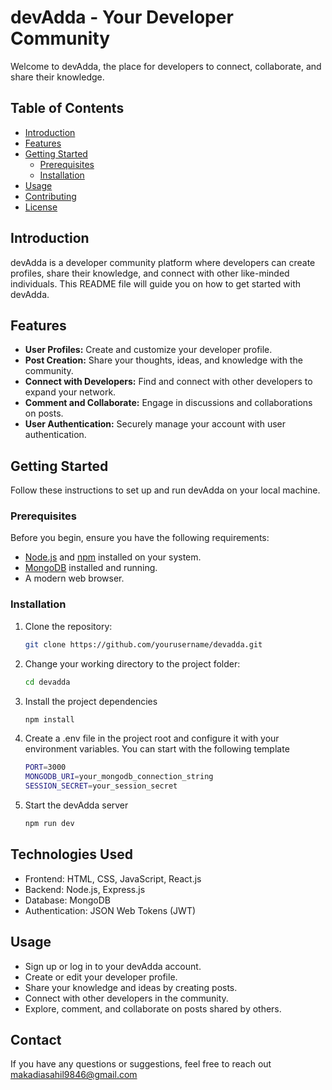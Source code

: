 # devAdda - Your Developer Community

Welcome to devAdda, the place for developers to connect, collaborate, and share their knowledge.

## Table of Contents

- [Introduction](#introduction)
- [Features](#features)
- [Getting Started](#getting-started)
  - [Prerequisites](#prerequisites)
  - [Installation](#installation)
- [Usage](#usage)
- [Contributing](#contributing)
- [License](#license)

## Introduction

devAdda is a developer community platform where developers can create profiles, share their knowledge, and connect with other like-minded individuals. This README file will guide you on how to get started with devAdda.

## Features

- **User Profiles:** Create and customize your developer profile.
- **Post Creation:** Share your thoughts, ideas, and knowledge with the community.
- **Connect with Developers:** Find and connect with other developers to expand your network.
- **Comment and Collaborate:** Engage in discussions and collaborations on posts.
- **User Authentication:** Securely manage your account with user authentication.

## Getting Started

Follow these instructions to set up and run devAdda on your local machine.

### Prerequisites

Before you begin, ensure you have the following requirements:

- [Node.js](https://nodejs.org/) and [npm](https://www.npmjs.com/) installed on your system.
- [MongoDB](https://www.mongodb.com/) installed and running.
- A modern web browser.

### Installation

1. Clone the repository:

   ```bash
   git clone https://github.com/yourusername/devadda.git
   
2. Change your working directory to the project folder:
   
   ```bash
   cd devadda
   
3. Install the project dependencies

   ```bash
   npm install

4. Create a .env file in the project root and configure it with your environment variables. You can start with the following template

   ```bash
   PORT=3000
   MONGODB_URI=your_mongodb_connection_string
   SESSION_SECRET=your_session_secret

5. Start the devAdda server

   ```bash
   npm run dev
   
## Technologies Used

- Frontend: HTML, CSS, JavaScript, React.js
- Backend: Node.js, Express.js
- Database: MongoDB
- Authentication: JSON Web Tokens (JWT)

## Usage

- Sign up or log in to your devAdda account.
- Create or edit your developer profile.
- Share your knowledge and ideas by creating posts.
- Connect with other developers in the community.
- Explore, comment, and collaborate on posts shared by others.

## Contact

If you have any questions or suggestions, feel free to reach out makadiasahil9846@gmail.com
